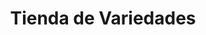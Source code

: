 ---
title: "Tienda de Variedades"
url: /ciudad-satelite/tienda-de-variedades-avenida-diego-de-portugal/
shop: Lebensmittel
---